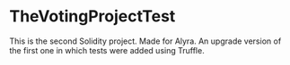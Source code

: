# TheVotingProjectTest
This is the second Solidity project. Made for Alyra. An upgrade version of the first one in which tests were added using Truffle.

